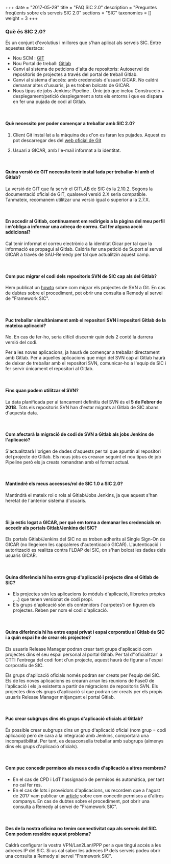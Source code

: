 +++
date        = "2017-05-29"
title       = "FAQ SIC 2.0"
description = "Preguntes freqüents sobre els serveis SIC 2.0"
sections    = "SIC"
taxonomies  = []
weight 		= 3
+++

### **Què és SIC 2.0?** ####
És un conjunt d'evolutius i millores que s'han aplicat als serveis SIC. Entre aquestes destaca:

* Nou SCM : [GIT](https://git-scm.com/)
* Nou Portal de treball: [Gitlab](https://git.intranet.gencat.cat)
* Canvi al sistema de peticions d'alta de repositoris: Autoservei de repositoris de projectes a través del portal de treball Gitlab.
* Canvi al sistema d'accés: amb credencials d'usuari GICAR. No caldrà demanar altes d'usuaris, ja es troben bolcats de GICAR.
* Nous tipus de jobs Jenkins: Pipeline . Únic job que inclou Construcció + desplegament/petició desplegament a tots els entorns i que es dispara en fer una pujada de codi al Gitlab.

<br/>

#### **Què necessito per poder començar a treballar amb SIC 2.0?** ####

1) Client Git instal·lat a la màquina des d'on es faran les pujades. Aquest es pot descarregar des del [web oficial de Git](https://git-scm.com/downloads)

2) Usuari a GICAR, amb l'e-mail informat a la identitat.

<br/>


#### **Quina versió de GIT necessito tenir instal·lada per treballar-hi amb el Gitlab?** ####

La versió de GIT que fa servir el GITLAB de SIC és la 2.10.2. Segons la documentació oficial de GIT, qualsevol versió 2.X seria compatible. Tanmateix, recomanem utilitzar una versió igual o superior a la 2.7.X.

<br/>


#### **En accedir al Gitlab, contínuament em redirigeix a la pàgina del meu perfil i m'obliga a informar una adreça de correu. Cal fer alguna acció addicional?** ####

Cal tenir informat el correu electrònic a la identitat Gicar per tal que la informació es propagui al Gitlab. Caldria fer una petició de Suport al servei GICAR a través de SAU-Remedy per tal que actualitzin aquest camp.

<br/>

#### **Com puc migrar el codi dels repositoris SVN de SIC cap als del Gitlab?** ####
Hem publicat un [howto](http://canigo.ctti.gencat.cat/howtos/2017-07-Howto-Migrar-repositori-SVN-a-repositori-GIT/) sobre com migrar els projectes de SVN a Git. En cas de dubtes sobre el procediment, pot obrir una consulta a Remedy al servei de "Framework SIC".

<br/>

#### **Puc treballar simultàniament amb el repositori SVN i repositori Gitlab de la mateixa aplicació?** ####
No. En cas de fer-ho, seria difícil discernir quin dels 2 conté la darrera versió del codi. 

Per a les noves aplicacions, ja haurà de començar a treballar directament amb Gitlab. Per a aquelles aplicacions que migri del SVN cap al Gitlab haurà de deixar de treballar amb el repositori SVN, comunicar-ho a l'equip de SIC i fer servir únicament el repositori al Gitlab.

<br/>

#### **Fins quan podem utilitzar el SVN?** ####
La data planificada per al tancament definitiu del SVN és el **5 de Febrer de 2018**. Tots els repositoris SVN han d'estar migrats al Gitlab de SIC abans d'aquesta data.

<br/>


#### **Com afectarà la migració de codi de SVN a Gitlab als jobs Jenkins de l'aplicació?** ####
S'actualitzarà l'origen de dades d'aquests per tal que apuntin al repositori del projecte de Gitlab. Els nous jobs es crearan seguint el nou tipus de job Pipeline però els ja creats romandran amb el format actual.

<br/>

#### **Mantindré els meus accessos/rol de SIC 1.0 a SIC 2.0?** ####
Mantindrà el mateix rol o rols al Gitlab/Jobs Jenkins, ja que aquest s'han heretat de l'anterior sistema d'usuaris.

<br/>

#### **Si ja estic logat a GICAR, per què em torna a demanar les credencials en accedir als portals Gitlab/Jenkins del SIC?** ####
Els portals Gitlab/Jenkins del SIC no es troben adherits al Single Sign-On de GICAR (no llegeixen les capçaleres d'autenticació GICAR). L'autenticació i autorització es realitza contra l'LDAP del SIC, on s'han bolcat les dades dels usuaris GICAR.

<br/>


#### **Quina diferència hi ha entre grup d'aplicació i projecte dins el Gitlab de SIC?** ####

* Els projectes són les aplicacions (o mòduls d'aplicació, llibreries pròpies ,...) que tenen versionat de codi propi. 
* Els grups d'aplicació són els contenidors ('carpetes') on figuren els projectes. Reben per nom el codi d'aplicació. 

<br/>

#### **Quina diferència hi ha entre espai privat i espai corporatiu al Gitlab de SIC i a quin espai he de crear els projectes?** ####
Els usuaris Release Manager podran crear tant grups d'aplicació com projectes dins el seu espai personal al portal Gitlab. Per tal d''oficialitzar' a CTTI l'entrega del codi font d'un projecte, aquest haurà de figurar a l'espai corporatiu de SIC.

Els grups d'aplicació oficials només podran ser creats per l'equip del SIC. Els de les noves aplicacions es crearan arran les reunions de Fase0 de l'aplicació i els ja existents a partir de migracions de repositoris SVN.
Els projectes dins els grups d'aplicació sí que podran ser creats per els propis usuaris Release Manager mitjançant el portal Gitlab.

<br/>

#### **Puc crear subgrups dins els grups d'aplicació oficials al Gitlab?** ####
És possible crear subgrups dins un grup d'aplicació oficial (nom grup = codi aplicació) però de cara a la integració amb Jenkins, comportarà una incompatibilitat. Per tant, es desaconsella treballar amb subgrups (almenys dins els grups d'aplicació oficials).

<br/>

#### **Com puc concedir permisos als meus codis d'aplicació a altres membres?** ####
* En el cas de CPD i LdT l'assignació de permisos és automàtica, per tant no cal fer res.
* En el cas de lots i proveïdors d'aplicacions, us recordem que a l'agost de 2017 vam publicar un [article](http://canigo.ctti.gencat.cat/noticies/2017-07-18-SIC-Autoservei-usuaris-SIC2.0/) sobre com concedir permisos a d'altres companys. En cas de dubtes sobre el procediment, pot obrir una consulta a Remedy al servei de "Framework SIC".

<br/>

#### **Des de la nostra oficina no tenim connectivitat cap als serveis del SIC. Com podem resoldre aquest problema?** ####
Caldrà configurar la vostra VPN/Lan2Lan/PPP per a que tingui accés a les adreces IP del SIC. Si us cal saber les adreces IP dels serveis podeu obrir una consulta a Remedy al servei "Framework SIC".

<br/>

